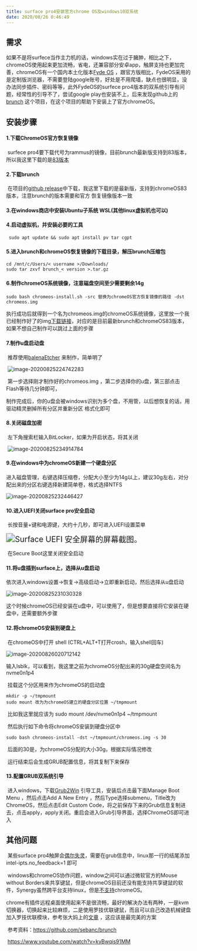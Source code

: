 ```yaml
---
title: surface pro4安装官方chrome OS及windows10双系统
date: 2020/08/26 0:46:49
---
```


## 需求

​		如果不是将surfece当作主力机的话，windows实在过于臃肿，相比之下，chromeOS使用起来更加流畅，省电，还兼容部分安卓app，触屏支持也更加完善，chromeOS有一个国内本土化版本[Fyde OS](https://fydeos.com/)  ，跟官方版相比，FydeOS采用的是定制版浏览器，不需要登陆google账号，好处是不用爬墙，缺点也很明显，没办法同步插件、密码等等，此外FydeOS的surfece pro4版本的双系统引导有问题，经常性的引导不了，尝试google play也安装不上，后来发现github上的[brunch](https://github.com/sebanc/brunch) 这个项目，在这个项目的帮助下安装上了官方chromeOS。

## 安装步骤

#### 		1.下载ChromeOS官方恢复镜像

​		surfece pro4要下载代号为rammus的镜像，目前brunch最新版支持到83版本，所以我这里下载的是[83版本](https://dl.google.com/dl/edgedl/chromeos/recovery/chromeos_13020.87.0_rammus_recovery_stable-channel_mp-v2.bin.zip) 

#### 		2.下载brunch

​		在项目的[github release](https://github.com/sebanc/brunch/releases)中下载，我这里下载的是最新版，支持到chromeOS83版本，注意brunch的版本需要和官方		恢复镜像版本一致

#### 		3.在windows商店中安装Ubuntu子系统 WSL(其他linux虚拟机也可以)

#### 		4.启动虚拟机，并安装必要的工具

```
 sudo apt update && sudo apt install pv tar cgpt
```

#### 		5.进入brunch和chromeOS恢复镜像的下载目录，解压brunch压缩包

```
cd /mnt/c/Users/< username >/Downloads/
sudo tar zxvf brunch_< version >.tar.gz
```

#### 		6.制作chromeOS系统镜像，注意磁盘空间至少需要剩余14g

```
sudo bash chromeos-install.sh -src 替换为chromeOS官方恢复镜像的路径 -dst chromeos.img
```

​		执行成功后就得到一个名为chromeos.img的chromeOS系统镜像，这里放一个我已经制作好了的img[下载链接](https://dotnetcore-my.sharepoint.com/:u:/g/personal/hejie_dotnetcore_onmicrosoft_com/EfhTvrtRIX1Eh9RLhnZg0CUBMUzJXjZFj_dhke6QQBQzkA?e=dZkrg0)，对应的是目前最新brunch和chromeOS83版本，如果不想自己制作可以跳过上面的步骤

#### 		7.制作u盘启动盘

​		推荐使用[balenaEtcher](https://www.balena.io/etcher/) 来制作，简单明了

​		![image-20200825224742283](https://raw.githubusercontent.com/jerry1119/blogPics/master/img/image-20200825224742283.png)

​		第一步选择刚才制作好的chromeos.img ，第二步选择你的u盘，第三部点击Flash等待几分钟即可，

​		制作完成后，你的u盘会被windows识别为多个盘，不用管，以后想恢复的话，用驱动精灵删掉所有分区并重新分区      格式化即可

#### 		8.关闭磁盘加密

​		左下角搜索栏输入BitLocker，如果为开启状态，将其关闭

​		![image-20200825234914784](https://raw.githubusercontent.com/jerry1119/blogPics/master/img/image-20200825234914784.png)

#### 		9.在windows中为chromeOS新建一个硬盘分区

​		进入磁盘管理，右键选择压缩卷，分配大小至少为14g以上，建议30g左右，对分配出来的分区右键选择新建简单卷，格式选择NTFS

![image-20200825232446427](https://raw.githubusercontent.com/jerry1119/blogPics/master/img/image-20200825232446427.png)

#### 		10.进入UEFI关闭surface pro安全启动

​		长按音量+键和电源键，大约十几秒，即可进入UEFI设置菜单

<img src="https://raw.githubusercontent.com/jerry1119/blogPics/master/img/4560390_en_1" alt="Surface UEFI 安全屏幕的屏幕截图。" style="zoom:150%;" />

​		在Secure Boot这里关闭安全启动

#### 		11.将u盘插到surface上，选择从u盘启动

​		依次进入windows设置->恢复->高级启动->立即重新启动，然后选择从u盘启动

![image-20200825231030328](https://raw.githubusercontent.com/jerry1119/blogPics/master/img/image-20200825231030328.png)

​		这个时候chromeOS已经安装在u盘中，可以使用了，但是想要直接将它安装在硬盘中，还需要额外步骤		

#### 		12.将chromeOS安装到硬盘上

​		在chromeOS中打开 shell (CTRL+ALT+T打开crosh，输入shell回车)

![image-20200826020712142](https://raw.githubusercontent.com/jerry1119/blogPics/master/img/image-20200826020712142.png)

​		输入lsblk，可以看到，我这里之前为chromeOS分配出来的30g硬盘空间名为nvme0n1p4

​		挂载这个分区用来作为chromeOS的启动盘		

```
mkdir -p ~/tmpmount
sudo mount 改为为chromeOS建立的硬盘分区位置 ~/tmpmount
```

​		比如我这里就应该为 sudo mount  /dev/nvme0n1p4 ~/tmpmount

​		然后执行如下命令将chromeOS安装到硬盘分区中

```
sudo bash chromeos-install -dst ~/tmpmount/chromeos.img -s 30
```

​		后面的30是，为chromeOS分配的大小30g，根据实际情况修改

​		运行结束后会生成GRUB配置信息，将其复制下来保存

#### 	  13.配置GRUB双系统引导

​		进入windows，下载[Grub2Win](https://techseedr.wixsite.com/website/post/grub2win-standalone-offline-installer) 引导工具，安装后点击最下面Manage Boot Menu ，然后点击Add A New Entry ，然后Type选择submenu，Title改为ChromeOS，然后点击Edit Custom Code，将之前保存下来的Grub信息复制进去，点击apply，apply关闭。重启会进入Grub引导界面，选择ChromeOS即可进入

## 其他问题

​		某些surface pro4触屏会[偶尔失灵](https://github.com/sebanc/brunch/issues/336)，需要在grub信息中，linux那一行的结尾添加 intel-ipts.no_feedback=1 即可

​		windows和chromeOS协作问题，window之间可以通过微软官方的Mouse without Borders来共享键鼠，但是chromeOS目前还没有能支持共享键鼠的软件，Synergy虽然跨平台支持linux，但是[不支持](https://chromium.googlesource.com/chromiumos/docs/+/master/containers_and_vms.md#Will-synergy-work)chromeOS。

​		chrome有插件远程桌面使用起来不是很流畅，最好的解决办法有两种，一是kvm切换器，切换起来比较麻烦，二是使用罗技优联键鼠，而且可以自己改造机械键盘加入罗技优联模块，参考张大妈上的[文章](https://post.smzdm.com/p/awxlw5dk/) ，这应该是最完美的方案

​	参考资料：https://github.com/sebanc/brunch 

​					  https://www.youtube.com/watch?v=kyBwqis91MM

